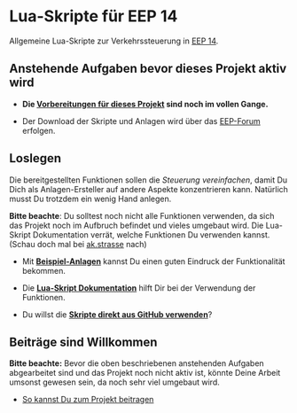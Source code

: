 # Lua-Skripte für EEP 14

Allgemeine Lua-Skripte zur Verkehrssteuerung in [EEP 14](https://www.eepshopping.de).

## Anstehende Aufgaben bevor dieses Projekt aktiv wird

* __Die [Vorbereitungen für dieses Projekt](https://github.com/Andreas-Kreuz/ak-lua-skripte-fuer-eep/projects/2)
sind noch im vollen Gange.__

* Der Download der Skripte und Anlagen wird über das [EEP-Forum](https://www.eep-forum.de) erfolgen.

## Loslegen

Die bereitgestellten Funktionen sollen die _Steuerung vereinfachen_, damit Du Dich als Anlagen-Ersteller auf andere Aspekte konzentrieren kann.
Natürlich musst Du trotzdem ein wenig Hand anlegen.

__Bitte beachte__: Du solltest noch nicht alle Funktionen verwenden, da sich das Projekt noch im Aufbruch befindet und vieles umgebaut wird. Die Lua-Skript Dokumentation verrät, welche Funktionen Du verwenden kannst. (Schau doch mal bei [ak.strasse](LUA/ak/strasse) nach)

* Mit __[Beispiel-Anlagen](Resourcen/Anlagen/)__ kannst Du einen guten Eindruck der Funktionalität bekommen.

* Die __[Lua-Skript Dokumentation](LUA/ak/)__ hilft Dir bei der Verwendung der Funktionen.

* Du willst die __[Skripte direkt aus GitHub verwenden](doc/GITHUB_NUTZEN.md)__?


## Beiträge sind Willkommen
__Bitte beachte:__ Bevor die oben beschriebenen anstehenden Aufgaben abgearbeitet sind und das Projekt noch nicht aktiv ist, könnte Deine Arbeit umsonst gewesen sein, da noch sehr viel umgebaut wird.

* [So kannst Du zum Projekt beitragen](doc/CONTRIBUTING.md)
